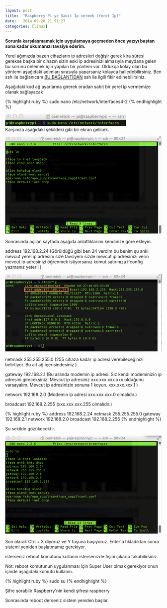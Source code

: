 ```yaml
---
layout: post
title:  "Raspberry Pi'ye Sabit İp vermek (Yerel İp)"
date:   2014-09-28 21:51:27
categories: [linux]
---
```

<b>Sorunla karşılaşmamak için uygulamaya geçmeden önce yazıyı baştan sona kadar okumanızı tavsiye ederim.</b>

Yerel ağımızda bazen cihazların ip adresleri değişir gerek kira süresi gerekse başka bir cihazın sizin eski ip adresinizi almasıyla meydana gelen bu sorunu önlemek için yapılan bir yöntem var. Oldukça kolay olan bu yöntemi aşağıdaki adımları sırasıyla yaparsanız kolayca halledebilirsiniz. Ben ssh ile bağlanıcam [BU BAĞLANTIDAN](http://cemretok.github.io/2014/3/) ssh ile ilgili fikir edinebilirsiniz.

Aşağıdaki kod ağ ayarlarına girerek oradan sabit bir yerel ip vermemize olanak sağlayacak

{% highlight ruby %}
sudo nano /etc/network/interfaces4-2
{% endhighlight %}

![Resim](/images/4-1.png)<br>
Karşınıza aşağıdaki şekildeki gibi bir ekran gelicek.

![Resim](/images/4-2.png)<br>

Sonrasında açılan sayfada aşağıda anlattıklarımı kendinize göre ekleyin.

address 192.168.2.24  (Görüldüğü gibi ben 24 verdim bu benim şu anki mevcut yerel ip adresim size tavsiyem sizde mevcut ip adresinizi verin mevcut ip adresinizi öğrenmek istiyorsanız komut satırınıza ifconfig yazmanız yeterli )

![Resim](/images/4-3.png)<br>

netmask 255.255.255.0 (255 cihaza kadar ip adresi verebileceğinizi belirtiyor. Bu alt ağ içerisindesiniz )

gateway 192.168.2.1  (Bu aslında modemin ip adresi. Siz kendi modeminizin ip adresini gireceksiniz. Mevcut ip adresiniz xxx.xxx.xxx.xxx olduğunu varsayalım. Mevcut ip adresinizin sonuna 1 koyun. xxx.xxx.xxx.1 )

network 192.168.2.0  (Modemin ip adresi xxx.xxx.xxx.0 olmalıdır.)

broadcast 192.168.2.255 (xxx.xxx.xxx.255 olmalıdır.)

{% highlight ruby %}
address 192.168.2.24
netmask 255.255.255.0
gateway 192.168.2.1
network 192.168.2.0
broadcast 192.168.2.255
{% endhighlight %}

Şu sekilde gözükecektir.

![Resim](/images/4-4.png)<br>

Son olarak Ctrl + X diyoruz ve Y tuşuna başıyoruz. Enter'a tıkladıktan sonra sistemi yeniden başlatmamız gerekiyor.

isterseniz reboot komutunu kullanın istersenizde fişini çıkarıp takabilirsiniz.

Not: reboot komutunun uygulanması için Super User olmak gerekiyor onun içinde aşağıdaki komutu kullanın.

{% highlight ruby %}
sudo su
{% endhighlight %}

Şifre sorabilir Raspberry'nin kendi şifresi raspberry

Sonrasında reboot derseniz sistem yeniden başlar.
